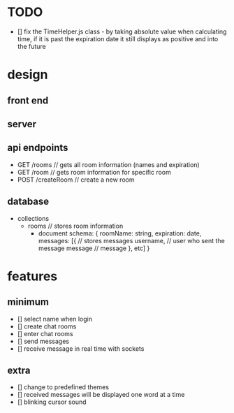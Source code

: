 # TODO
- [] fix the TimeHelper.js class - by taking absolute value when 
calculating time, if it is past the expiration date it still 
displays as positive and into the future

# design
## front end
## server

## api endpoints
- GET /rooms            // gets all room information (names and expiration)
- GET /room             // gets room information for specific room
- POST /createRoom      // create a new room

## database
- collections
    - rooms // stores room information
        - document schema:
        {
            roomName: string,
            expiration: date,
            messages: [{    // stores messages
                username,   // user who sent the message
                message     // message
            }, etc]
        }

# features
## minimum
- [] select name when login
- [] create chat rooms
- [] enter chat rooms
- [] send messages
- [] receive message in real time with sockets

## extra
- [] change to predefined themes
- [] received messages will be displayed one word at a time
- [] blinking cursor sound